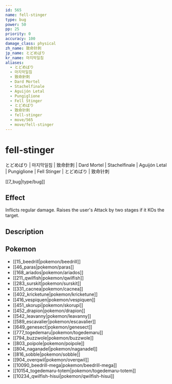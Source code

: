 ```yaml
---
id: 565
name: fell-stinger
type: bug
power: 50
pp: 25
priority: 0
accuracy: 100
damage_class: physical
zh_name: 致命针刺
jp_name: とどめばり
kr_name: 마지막일침
aliases:
  - とどめばり
  - 마지막일침
  - 致命針刺
  - Dard Mortel
  - Stachelfinale
  - Aguijón Letal
  - Pungiglione
  - Fell Stinger
  - とどめばり
  - 致命针刺
  - fell-stinger
  - move/565
  - move/fell-stinger
---
```

# fell-stinger
    
とどめばり | 마지막일침 | 致命針刺 | Dard Mortel | Stachelfinale | Aguijón Letal | Pungiglione | Fell Stinger | とどめばり | 致命针刺

[[7_bug|type/bug]]

## Effect

Inflicts regular damage.  Raises the user's Attack by two stages if it KOs the target.

## Description



## Pokemon

- [[15_beedrill|pokemon/beedrill]]
- [[46_paras|pokemon/paras]]
- [[168_ariados|pokemon/ariados]]
- [[211_qwilfish|pokemon/qwilfish]]
- [[283_surskit|pokemon/surskit]]
- [[331_cacnea|pokemon/cacnea]]
- [[402_kricketune|pokemon/kricketune]]
- [[416_vespiquen|pokemon/vespiquen]]
- [[451_skorupi|pokemon/skorupi]]
- [[452_drapion|pokemon/drapion]]
- [[542_leavanny|pokemon/leavanny]]
- [[589_escavalier|pokemon/escavalier]]
- [[649_genesect|pokemon/genesect]]
- [[777_togedemaru|pokemon/togedemaru]]
- [[794_buzzwole|pokemon/buzzwole]]
- [[803_poipole|pokemon/poipole]]
- [[804_naganadel|pokemon/naganadel]]
- [[816_sobble|pokemon/sobble]]
- [[904_overqwil|pokemon/overqwil]]
- [[10090_beedrill-mega|pokemon/beedrill-mega]]
- [[10154_togedemaru-totem|pokemon/togedemaru-totem]]
- [[10234_qwilfish-hisui|pokemon/qwilfish-hisui]]


